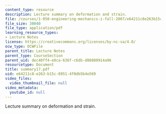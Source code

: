 ```yaml
---
content_type: resource
description: Lecture summary on deformation and strain.
file: /courses/1-050-engineering-mechanics-i-fall-2007/e64211c8e263b15c89514f0db5b4e569_summary17.pdf
file_size: 38040
file_type: application/pdf
learning_resource_types:
- Lecture Notes
license: https://creativecommons.org/licenses/by-nc-sa/4.0/
ocw_type: OCWFile
parent_title: Lecture Notes
parent_type: CourseSection
parent_uid: dec40ff4-e8ca-636f-c6db-d88880914a96
resourcetype: Document
title: summary17.pdf
uid: e64211c8-e263-b15c-8951-4f0db5b4e569
video_files:
  video_thumbnail_file: null
video_metadata:
  youtube_id: null
---
```

Lecture summary on deformation and strain.
